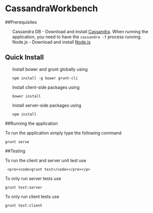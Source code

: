 
# CassandraWorkbench


##Prerequisites
<ul class = "task-list">
<li> Cassandra DB - 
   Download and install <a href="http://cassandra.apache.org/download/">Cassandra</a>. When running the application, you need to have the <code>cassandra -f</code> process running.
 </li>
 <li> Node.js - 
 	Download and install <a href="http://nodejs.org/download/">Node.js</a>
 </li>



</ul>

## Quick Install 
<ul class = "task-list"> 
<li>
Install bower and grunt globally using <pre><code>npm install -g bower grunt-cli</code></pre>
</li>

<li>
Install client-side packages using <pre><code>bower install</code></pre>
</li>

<li>
Install server-side packages using <pre><code>npm install</code></pre>
</li>

</ul>


##Running the application

To run the application simply type the following command <pre><code>grunt serve</code></pre>

##Testing 

<p>To run the client and server unit test use

	 <pre><code>grunt test</code></pre></p>

<p>To only run server tests use <pre><code>grunt test:server</code></pre> </p>

<p>To only run client tests use <pre><code>grunt test:client</code></pre></p>



